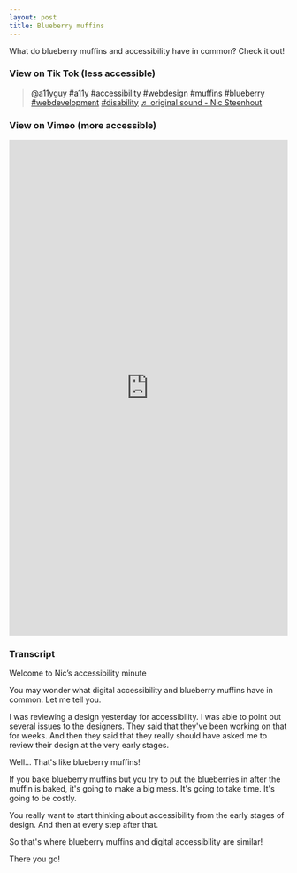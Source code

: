 ```yaml
---
layout: post
title: Blueberry muffins
---
```

What do blueberry muffins and accessibility have in common? Check it out!

### View on Tik Tok (less accessible)

<blockquote class="tiktok-embed" cite="https://www.tiktok.com/@a11yguy/video/7055000385949306117" data-video-id="7055000385949306117" style="max-width: 605px;min-width: 325px;" > <section> <a target="_blank" title="@a11yguy" href="https://www.tiktok.com/@a11yguy">@a11yguy</a> <a title="a11y" target="_blank" href="https://www.tiktok.com/tag/a11y">#a11y</a> <a title="accessibility" target="_blank" href="https://www.tiktok.com/tag/accessibility">#accessibility</a> <a title="webdesign" target="_blank" href="https://www.tiktok.com/tag/webdesign">#webdesign</a> <a title="muffins" target="_blank" href="https://www.tiktok.com/tag/muffins">#muffins</a> <a title="blueberry" target="_blank" href="https://www.tiktok.com/tag/blueberry">#blueberry</a> <a title="webdevelopment" target="_blank" href="https://www.tiktok.com/tag/webdevelopment">#webdevelopment</a> <a title="disability" target="_blank" href="https://www.tiktok.com/tag/disability">#disability</a> <a target="_blank" title="♬ original sound - Nic Steenhout" href="https://www.tiktok.com/music/original-sound-7055000381893806853">♬ original sound - Nic Steenhout</a> </section> </blockquote> <script async src="https://www.tiktok.com/embed.js"></script>

### View on Vimeo (more accessible)

<div style="padding:177.78% 0 0 0;position:relative;"><iframe src="https://player.vimeo.com/video/670402405?h=fa86ea7d68&amp;badge=0&amp;autopause=0&amp;player_id=0&amp;app_id=58479" frameborder="0" allow="fullscreen; picture-in-picture" allowfullscreen style="position:absolute;top:0;left:0;width:100%;height:100%;" title="Accessibility and blueberry muffins"></iframe></div><script src="https://player.vimeo.com/api/player.js"></script>

### Transcript

Welcome to Nic’s accessibility minute

You  may  wonder what digital accessibility and blueberry muffins have in common. Let me tell you.

I was reviewing a design yesterday for accessibility. I was able to point out several issues to the designers. They said that they've been working on that for weeks. And then they said that they really should have asked me to review their design at the very early stages. 

Well... That's like blueberry muffins!

If you bake blueberry muffins but you try to put the blueberries in after the muffin is baked, it's going to make a big mess. It's going to take time. It's going to be costly.

You really want to start thinking about accessibility from the early stages of design. And then at every step after that. 

So that's where blueberry muffins and digital accessibility are similar!

There you go!
